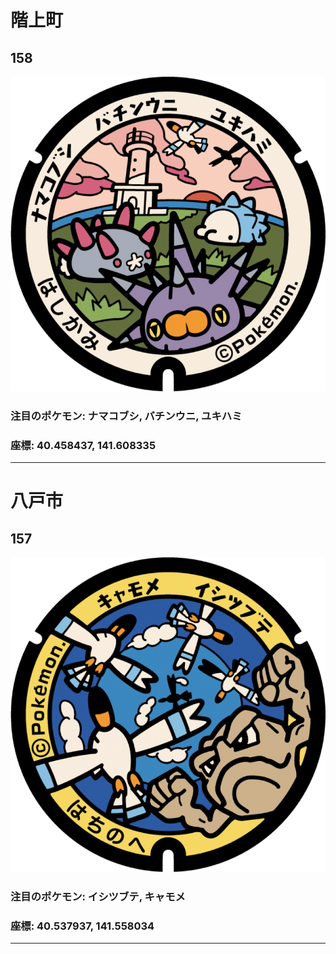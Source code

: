# 階上町
## 158
![158](../../Images/158.png "158")
### 注目のポケモン: ナマコブシ, バチンウニ, ユキハミ
### 座標: 40.458437, 141.608335
---
# 八戸市
## 157
![157](../../Images/157.png "157")
### 注目のポケモン: イシツブテ, キャモメ
### 座標: 40.537937, 141.558034
---